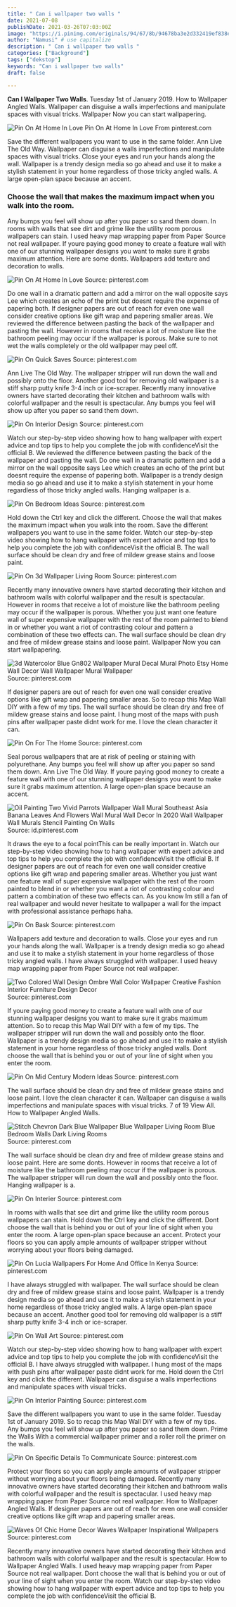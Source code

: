```yaml
---
title: " Can i wallpaper two walls "
date: 2021-07-08
publishDate: 2021-03-26T07:03:00Z
image: "https://i.pinimg.com/originals/94/67/8b/94678ba3e2d332419ef838e5cc61bd30.jpg"
author: "Namusi" # use capitalize
description: " Can i wallpaper two walls "
categories: ["Background"]
tags: ["dekstop"]
keywords: "Can i wallpaper two walls"
draft: false

---
```



**Can I Wallpaper Two Walls**. Tuesday 1st of January 2019. How to Wallpaper Angled Walls. Wallpaper can disguise a walls imperfections and manipulate spaces with visual tricks. Wallpaper Now you can start wallpapering.

![Pin On At Home In Love](https://i.pinimg.com/originals/40/d2/49/40d249f80df419bbfe6c9983230431c2.jpg "Pin On At Home In Love")
Pin On At Home In Love From pinterest.com


Save the different wallpapers you want to use in the same folder. Ann Live The Old Way. Wallpaper can disguise a walls imperfections and manipulate spaces with visual tricks. Close your eyes and run your hands along the wall. Wallpaper is a trendy design media so go ahead and use it to make a stylish statement in your home regardless of those tricky angled walls. A large open-plan space because an accent.

### Choose the wall that makes the maximum impact when you walk into the room.

Any bumps you feel will show up after you paper so sand them down. In rooms with walls that see dirt and grime like the utility room porous wallpapers can stain. I used heavy map wrapping paper from Paper Source not real wallpaper. If youre paying good money to create a feature wall with one of our stunning wallpaper designs you want to make sure it grabs maximum attention. Here are some donts. Wallpapers add texture and decoration to walls.


![Pin On At Home In Love](https://i.pinimg.com/originals/40/d2/49/40d249f80df419bbfe6c9983230431c2.jpg "Pin On At Home In Love")
Source: pinterest.com

Do one wall in a dramatic pattern and add a mirror on the wall opposite says Lee which creates an echo of the print but doesnt require the expense of papering both. If designer papers are out of reach for even one wall consider creative options like gift wrap and papering smaller areas. We reviewed the difference between pasting the back of the wallpaper and pasting the wall. However in rooms that receive a lot of moisture like the bathroom peeling may occur if the wallpaper is porous. Make sure to not wet the walls completely or the old wallpaper may peel off.

![Pin On Quick Saves](https://i.pinimg.com/736x/7b/56/18/7b5618a519aca48124d736ae018ad703.jpg "Pin On Quick Saves")
Source: pinterest.com

Ann Live The Old Way. The wallpaper stripper will run down the wall and possibly onto the floor. Another good tool for removing old wallpaper is a stiff sharp putty knife 3-4 inch or ice-scraper. Recently many innovative owners have started decorating their kitchen and bathroom walls with colorful wallpaper and the result is spectacular. Any bumps you feel will show up after you paper so sand them down.

![Pin On Interior Design](https://i.pinimg.com/originals/f6/4e/ae/f64eae1fb4698f8cbfcfeef7bd30ae03.jpg "Pin On Interior Design")
Source: pinterest.com

Watch our step-by-step video showing how to hang wallpaper with expert advice and top tips to help you complete the job with confidenceVisit the official B. We reviewed the difference between pasting the back of the wallpaper and pasting the wall. Do one wall in a dramatic pattern and add a mirror on the wall opposite says Lee which creates an echo of the print but doesnt require the expense of papering both. Wallpaper is a trendy design media so go ahead and use it to make a stylish statement in your home regardless of those tricky angled walls. Hanging wallpaper is a.

![Pin On Bedroom Ideas](https://i.pinimg.com/474x/95/03/5f/95035f7a905c1a900a64d08e31021eb9.jpg "Pin On Bedroom Ideas")
Source: pinterest.com

Hold down the Ctrl key and click the different. Choose the wall that makes the maximum impact when you walk into the room. Save the different wallpapers you want to use in the same folder. Watch our step-by-step video showing how to hang wallpaper with expert advice and top tips to help you complete the job with confidenceVisit the official B. The wall surface should be clean dry and free of mildew grease stains and loose paint.

![Pin On 3d Wallpaper Living Room](https://i.pinimg.com/originals/51/e9/6d/51e96d3c0de0ace7fb20075bca84fbbd.jpg "Pin On 3d Wallpaper Living Room")
Source: pinterest.com

Recently many innovative owners have started decorating their kitchen and bathroom walls with colorful wallpaper and the result is spectacular. However in rooms that receive a lot of moisture like the bathroom peeling may occur if the wallpaper is porous. Whether you just want one feature wall of super expensive wallpaper with the rest of the room painted to blend in or whether you want a riot of contrasting colour and pattern a combination of these two effects can. The wall surface should be clean dry and free of mildew grease stains and loose paint. Wallpaper Now you can start wallpapering.

![3d Watercolor Blue Gn802 Wallpaper Mural Decal Mural Photo Etsy Home Wall Decor Wall Wallpaper Mural Wallpaper](https://i.pinimg.com/originals/1b/09/d4/1b09d4b288b8ed1272b4a015a8c738f2.jpg "3d Watercolor Blue Gn802 Wallpaper Mural Decal Mural Photo Etsy Home Wall Decor Wall Wallpaper Mural Wallpaper")
Source: pinterest.com

If designer papers are out of reach for even one wall consider creative options like gift wrap and papering smaller areas. So to recap this Map Wall DIY with a few of my tips. The wall surface should be clean dry and free of mildew grease stains and loose paint. I hung most of the maps with push pins after wallpaper paste didnt work for me. I love the clean character it can.

![Pin On For The Home](https://i.pinimg.com/originals/da/db/58/dadb58be5acc7948966202203049fb7b.jpg "Pin On For The Home")
Source: pinterest.com

Seal porous wallpapers that are at risk of peeling or staining with polyurethane. Any bumps you feel will show up after you paper so sand them down. Ann Live The Old Way. If youre paying good money to create a feature wall with one of our stunning wallpaper designs you want to make sure it grabs maximum attention. A large open-plan space because an accent.

![Oil Painting Two Vivid Parrots Wallpaper Wall Mural Southeast Asia Banana Leaves And Flowers Wall Mural Wall Decor In 2020 Wall Wallpaper Wall Murals Stencil Painting On Walls](https://i.pinimg.com/originals/21/41/b0/2141b004ab03a6994009e6eed88f272e.jpg "Oil Painting Two Vivid Parrots Wallpaper Wall Mural Southeast Asia Banana Leaves And Flowers Wall Mural Wall Decor In 2020 Wall Wallpaper Wall Murals Stencil Painting On Walls")
Source: id.pinterest.com

It draws the eye to a focal pointThis can be really important in. Watch our step-by-step video showing how to hang wallpaper with expert advice and top tips to help you complete the job with confidenceVisit the official B. If designer papers are out of reach for even one wall consider creative options like gift wrap and papering smaller areas. Whether you just want one feature wall of super expensive wallpaper with the rest of the room painted to blend in or whether you want a riot of contrasting colour and pattern a combination of these two effects can. As you know Im still a fan of real wallpaper and would never hesitate to wallpaper a wall for the impact with professional assistance perhaps haha.

![Pin On Bask](https://i.pinimg.com/originals/ef/52/cd/ef52cde030a68468be0ab00435596077.jpg "Pin On Bask")
Source: pinterest.com

Wallpapers add texture and decoration to walls. Close your eyes and run your hands along the wall. Wallpaper is a trendy design media so go ahead and use it to make a stylish statement in your home regardless of those tricky angled walls. I have always struggled with wallpaper. I used heavy map wrapping paper from Paper Source not real wallpaper.

![Two Colored Wall Design Ombre Wall Color Wallpaper Creative Fashion Interior Furniture Design Decor](https://i.pinimg.com/originals/51/04/30/51043091bbf57947ba3997ece21c7d0e.jpg "Two Colored Wall Design Ombre Wall Color Wallpaper Creative Fashion Interior Furniture Design Decor")
Source: pinterest.com

If youre paying good money to create a feature wall with one of our stunning wallpaper designs you want to make sure it grabs maximum attention. So to recap this Map Wall DIY with a few of my tips. The wallpaper stripper will run down the wall and possibly onto the floor. Wallpaper is a trendy design media so go ahead and use it to make a stylish statement in your home regardless of those tricky angled walls. Dont choose the wall that is behind you or out of your line of sight when you enter the room.

![Pin On Mid Century Modern Ideas](https://i.pinimg.com/originals/7f/10/c2/7f10c2a8eeb0476501f01eace1210aeb.jpg "Pin On Mid Century Modern Ideas")
Source: pinterest.com

The wall surface should be clean dry and free of mildew grease stains and loose paint. I love the clean character it can. Wallpaper can disguise a walls imperfections and manipulate spaces with visual tricks. 7 of 19 View All. How to Wallpaper Angled Walls.

![Stitch Chevron Dark Blue Wallpaper Blue Wallpaper Living Room Blue Bedroom Walls Dark Living Rooms](https://i.pinimg.com/originals/ee/ca/a6/eecaa6fda7d3f753725422fea67ccec7.jpg "Stitch Chevron Dark Blue Wallpaper Blue Wallpaper Living Room Blue Bedroom Walls Dark Living Rooms")
Source: pinterest.com

The wall surface should be clean dry and free of mildew grease stains and loose paint. Here are some donts. However in rooms that receive a lot of moisture like the bathroom peeling may occur if the wallpaper is porous. The wallpaper stripper will run down the wall and possibly onto the floor. Hanging wallpaper is a.

![Pin On Interier](https://i.pinimg.com/originals/1c/76/d7/1c76d7a5df70fe0e34b61dbe5038f0c6.jpg "Pin On Interier")
Source: pinterest.com

In rooms with walls that see dirt and grime like the utility room porous wallpapers can stain. Hold down the Ctrl key and click the different. Dont choose the wall that is behind you or out of your line of sight when you enter the room. A large open-plan space because an accent. Protect your floors so you can apply ample amounts of wallpaper stripper without worrying about your floors being damaged.

![Pin On Lucia Wallpapers For Home And Office In Kenya](https://i.pinimg.com/originals/cf/03/bd/cf03bd6afe0273cd9d53a5941f3b6d72.png "Pin On Lucia Wallpapers For Home And Office In Kenya")
Source: pinterest.com

I have always struggled with wallpaper. The wall surface should be clean dry and free of mildew grease stains and loose paint. Wallpaper is a trendy design media so go ahead and use it to make a stylish statement in your home regardless of those tricky angled walls. A large open-plan space because an accent. Another good tool for removing old wallpaper is a stiff sharp putty knife 3-4 inch or ice-scraper.

![Pin On Wall Art](https://i.pinimg.com/originals/c3/fe/f9/c3fef911f6bc4c6826842a8c8690b6be.jpg "Pin On Wall Art")
Source: pinterest.com

Watch our step-by-step video showing how to hang wallpaper with expert advice and top tips to help you complete the job with confidenceVisit the official B. I have always struggled with wallpaper. I hung most of the maps with push pins after wallpaper paste didnt work for me. Hold down the Ctrl key and click the different. Wallpaper can disguise a walls imperfections and manipulate spaces with visual tricks.

![Pin On Interior Painting](https://i.pinimg.com/originals/45/00/d6/4500d68f5fcf58418dc2f902ae34f68a.jpg "Pin On Interior Painting")
Source: pinterest.com

Save the different wallpapers you want to use in the same folder. Tuesday 1st of January 2019. So to recap this Map Wall DIY with a few of my tips. Any bumps you feel will show up after you paper so sand them down. Prime the Walls With a commercial wallpaper primer and a roller roll the primer on the walls.

![Pin On Specific Details To Communicate](https://i.pinimg.com/originals/3d/53/09/3d5309ad3bbe41da1930d1c224c49a84.jpg "Pin On Specific Details To Communicate")
Source: pinterest.com

Protect your floors so you can apply ample amounts of wallpaper stripper without worrying about your floors being damaged. Recently many innovative owners have started decorating their kitchen and bathroom walls with colorful wallpaper and the result is spectacular. I used heavy map wrapping paper from Paper Source not real wallpaper. How to Wallpaper Angled Walls. If designer papers are out of reach for even one wall consider creative options like gift wrap and papering smaller areas.

![Waves Of Chic Home Decor Waves Wallpaper Inspirational Wallpapers](https://i.pinimg.com/originals/94/67/8b/94678ba3e2d332419ef838e5cc61bd30.jpg "Waves Of Chic Home Decor Waves Wallpaper Inspirational Wallpapers")
Source: pinterest.com

Recently many innovative owners have started decorating their kitchen and bathroom walls with colorful wallpaper and the result is spectacular. How to Wallpaper Angled Walls. I used heavy map wrapping paper from Paper Source not real wallpaper. Dont choose the wall that is behind you or out of your line of sight when you enter the room. Watch our step-by-step video showing how to hang wallpaper with expert advice and top tips to help you complete the job with confidenceVisit the official B.

